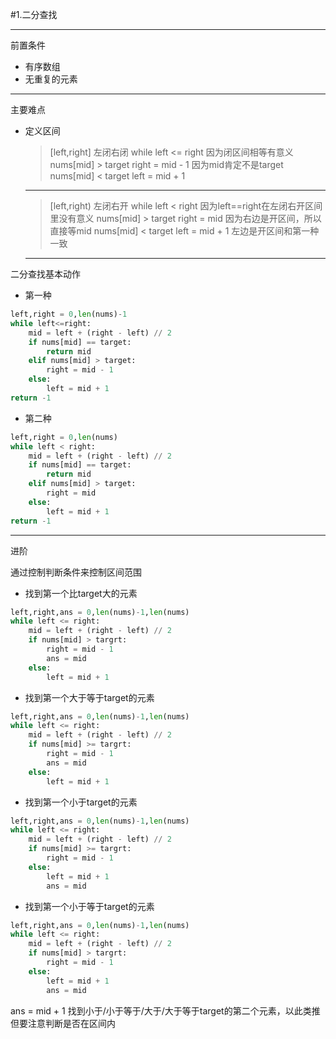 #1.二分查找
**************
前置条件
* 有序数组  
* 无重复的元素
************
主要难点
* 定义区间
  > [left,right] 左闭右闭
  > while left <= right 因为闭区间相等有意义
  > nums[mid] > target 
  > right = mid - 1 因为mid肯定不是target
  > nums[mid] < target
  > left = mid + 1
  ***********************
  > [left,right) 左闭右开
  > while left < right 因为left==right在左闭右开区间里没有意义
  > nums[mid] > target
  > right = mid 因为右边是开区间，所以直接等mid
  > nums[mid] < target 
  > left = mid + 1 左边是开区间和第一种一致
  ***********************************
二分查找基本动作
* 第一种
```python
left,right = 0,len(nums)-1
while left<=right:
    mid = left + (right - left) // 2
    if nums[mid] == target:
        return mid
    elif nums[mid] > target:
        right = mid - 1
    else:
        left = mid + 1
return -1
```
* 第二种
```python
left,right = 0,len(nums)
while left < right:
    mid = left + (right - left) // 2
    if nums[mid] == target:
        return mid
    elif nums[mid] > target:
        right = mid
    else:
        left = mid + 1
return -1
```
****************************
进阶

通过控制判断条件来控制区间范围

* 找到第一个比target大的元素
```python
left,right,ans = 0,len(nums)-1,len(nums)
while left <= right:
    mid = left + (right - left) // 2
    if nums[mid] > targrt:
        right = mid - 1
        ans = mid
    else:
        left = mid + 1
```
* 找到第一个大于等于target的元素
```python
left,right,ans = 0,len(nums)-1,len(nums)
while left <= right:
    mid = left + (right - left) // 2
    if nums[mid] >= targrt:
        right = mid - 1
        ans = mid
    else:
        left = mid + 1
```
* 找到第一个小于target的元素
```python
left,right,ans = 0,len(nums)-1,len(nums)
while left <= right:
    mid = left + (right - left) // 2
    if nums[mid] >= targrt:
        right = mid - 1
    else:
        left = mid + 1
        ans = mid
```
* 找到第一个小于等于target的元素
```python
left,right,ans = 0,len(nums)-1,len(nums)
while left <= right:
    mid = left + (right - left) // 2
    if nums[mid] > targrt:
        right = mid - 1
    else:
        left = mid + 1
        ans = mid
```
ans = mid + 1 找到小于/小于等于/大于/大于等于target的第二个元素，以此类推但要注意判断是否在区间内
